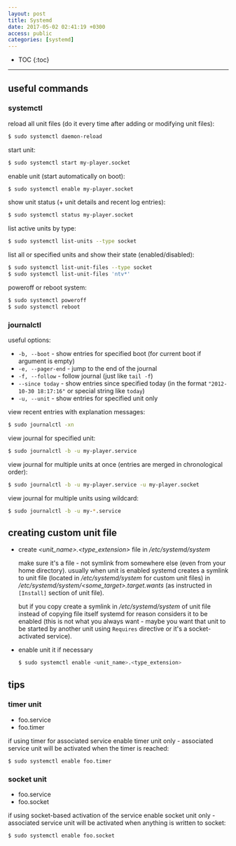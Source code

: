 ```yaml
---
layout: post
title: Systemd
date: 2017-05-02 02:41:19 +0300
access: public
categories: [systemd]
---
```


<!-- more -->

* TOC
{:toc}
<hr>

## useful commands

### systemctl

reload all unit files (do it every time after adding or modifying unit files):

```sh
$ sudo systemctl daemon-reload
```

start unit:

```sh
$ sudo systemctl start my-player.socket
```

enable unit (start automatically on boot):

```sh
$ sudo systemctl enable my-player.socket
```

show unit status (+ unit details and recent log entries):

```sh
$ sudo systemctl status my-player.socket
```

list active units by type:

```sh
$ sudo systemctl list-units --type socket
```

list all or specified units and show their state (enabled/disabled):

```sh
$ sudo systemctl list-unit-files --type socket
$ sudo systemctl list-unit-files 'ntv*'
```

poweroff or reboot system:

```sh
$ sudo systemctl poweroff
$ sudo systemctl reboot
```

### journalctl

useful options:

- `-b, --boot` - show entries for specified boot
  (for current boot if argument is empty)
- `-e, --pager-end` - jump to the end of the journal
- `-f, --follow` - follow journal (just like `tail -f`)
- `--since today` - show entries since specified today
  (in the format `"2012-10-30 18:17:16"` or special string like `today`)
- `-u, --unit` - show entries for specified unit only

view recent entries with explanation messages:

```sh
$ sudo journalctl -xn
```

view journal for specified unit:

```sh
$ sudo journalctl -b -u my-player.service
```

view journal for multiple units at once
(entries are merged in chronological order):

```sh
$ sudo journalctl -b -u my-player.service -u my-player.socket
```

view journal for multiple units using wildcard:

```sh
$ sudo journalctl -b -u my-*.service
```

## creating custom unit file

- create _\<unit_name\>.\<type_extension\>_ file in _/etc/systemd/system_

  make sure it's a file - not symlink from somewhere else (even from your
  home directory). usually when unit is enabled systemd creates a symlink
  to unit file (located in _/etc/systemd/system_ for custom unit files)
  in _/etc/systemd/system/\<some_target\>.target.wants_ (as instructed in
  `[Install]` section of unit file).

  but if you copy create a symlink in _/etc/systemd/system_ of unit file
  instead of copying file itself systemd for reason considers it to be
  enabled (this is not what you always want - maybe you want that unit
  to be started by another unit using `Requires` directive or it's a
  socket-activated service).

- enable unit it if necessary

  ```sh
  $ sudo systemctl enable <unit_name>.<type_extension>
  ```

## tips

### timer unit

- foo.service
- foo.timer

if using timer for associated service enable timer unit only -
associated service unit will be activated when the timer is reached:

```sh
$ sudo systemctl enable foo.timer
```

### socket unit

- foo.service
- foo.socket

if using socket-based activation of the service enable socket unit only -
associated service unit will be activated when anything is written to socket:

```sh
$ sudo systemctl enable foo.socket
```
